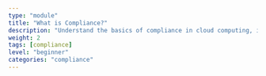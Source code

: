 ```yaml
---
type: "module"
title: "What is Compliance?"
description: "Understand the basics of compliance in cloud computing, including regulatory requirements and best practices for data protection and security."
weight: 2
tags: [compliance]
level: "beginner"
categories: "compliance"
---
```

